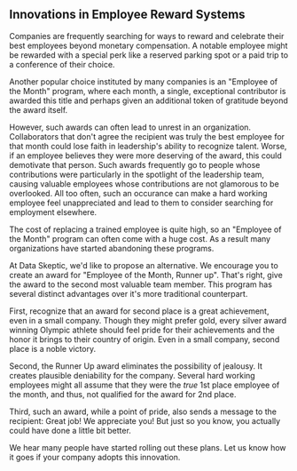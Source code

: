 ## Innovations in Employee Reward Systems

Companies are frequently searching for ways to reward and celebrate their best employees beyond monetary compensation.  A notable employee might be rewarded with a special perk like a reserved parking spot or a paid trip to a conference of their choice.

Another popular choice instituted by many companies is an "Employee of the Month" program, where each month, a single, exceptional contributor is awarded this title and perhaps given an additional token of gratitude beyond the award itself.

However, such awards can often lead to unrest in an organization.  Collaborators that don't agree the recipient was truly the best employee for that month could lose faith in leadership's ability to recognize talent.  Worse, if an employee believes they were more deserving of the award, this could demotivate that person.  Such awards frequently go to people whose contributions were particularly in the spotlight of the leadership team, causing valuable employees whose contributions are not glamorous to be overlooked.  All too often, such an occurance can make a hard working employee feel unappreciated and lead to them to consider searching for employment elsewhere.

The cost of replacing a trained employee is quite high, so an "Employee of the Month" program can often come with a huge cost.  As a result many organizations have started abandoning these programs.

At Data Skeptic, we'd like to propose an alternative.  We encourage you to create an award for "Employee of the Month, Runner up".  That's right, give the award to the second most valuable team member.  This program has several distinct advantages over it's more traditional counterpart.

First, recognize that an award for second place is a great achievement, even in a small company.  Though they might prefer gold, every silver award winning Olympic athlete should feel pride for their achievements and the honor it brings to their country of origin.  Even in a small company, second place is a noble victory.

Second, the Runner Up award eliminates the possibility of jealousy.  It creates plausible deniability for the company.  Several hard working employees might all assume that they were the *true* 1st place employee of the month, and thus, not qualified for the award for 2nd place.

Third, such an award, while a point of pride, also sends a message to the recipient: Great job!  We appreciate you!  But just so you know, you actually could have done a little bit better.

We hear many people have started rolling out these plans.  Let us know how it goes if your company adopts this innovation.
